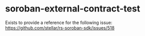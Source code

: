 # soroban-external-contract-test
Exists to provide a reference for the following issue: https://github.com/stellar/rs-soroban-sdk/issues/518